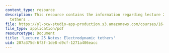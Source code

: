 ```yaml
---
content_type: resource
description: This resource contains the information regarding lecture 25 notes electrodynamic
  tethers .
file: https://ol-ocw-studio-app-production.s3.amazonaws.com/courses/16-522-space-propulsion-spring-2015/207a375d6f3f1de8d9cf1271a406eacc_MIT16_522S15_Lecture25.pdf
file_type: application/pdf
resourcetype: Document
title: 'Lecture 25 Notes: Electrodynamic tethers'
uid: 207a375d-6f3f-1de8-d9cf-1271a406eacc
---
```

